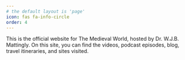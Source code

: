 ```yaml
---
# the default layout is 'page'
icon: fas fa-info-circle
order: 4
---
```


This is the official website for The Medieval World, hosted by Dr. W.J.B. Mattingly. On this site, you can find the videos, podcast episodes, blog, travel itineraries, and sites visited.